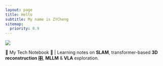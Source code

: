 ```yaml
---
layout: page
title: Hello
subtitle: My name is ZYCheng
sitemap:
  priority: 0.9
---
```


<img src="{{ '/assets/img/pudhina.jpg' | prepend: site.baseurl }}" id="about-img">

<div id="describe-text">
	<p>📝 My Tech Notebook 🧠 | Learning notes on <strong>SLAM</strong>, transformer-based <strong>3D reconstruction</strong> 🎛️, <strong>MLLM</strong> & <strong>VLA</strong> exploration.</p>
</div>